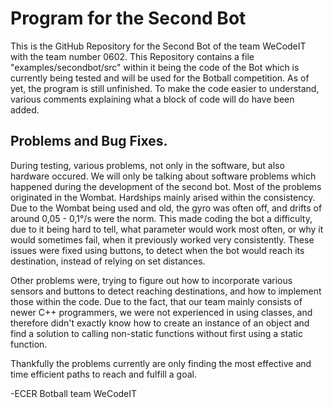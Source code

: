 # Program for the Second Bot

This is the GitHub Repository for the Second Bot of the team WeCodeIT with the team number 0602.
This Repository contains a file "examples/secondbot/src" within it being the code of the Bot which is currently being tested and will be used for the Botball competition.
As of yet, the program is still unfinished. To make the code easier to understand, various comments explaining what a block of code will do have been added.

## Problems and Bug Fixes.
During testing, various problems, not only in the software, but also hardware occured. We will only be talking about software problems which happened during the development of the second bot.
Most of the problems originated in the Wombat. Hardships mainly arised within the consistency. Due to the Wombat being used and old, the gyro was often off, and drifts of around 0,05 - 0,1°/s were the norm.
This made coding the bot a difficulty, due to it being hard to tell, what parameter would work most often, or why it would sometimes fail, when it previously worked very consistently.
These issues were fixed using buttons, to detect when the bot would reach its destination, instead of relying on set distances.

Other problems were, trying to figure out how to incorporate various sensors and buttons to detect reaching destinations, and how to implement those within the code.
Due to the fact, that our team mainly consists of newer C++ programmers, we were not experienced in using classes, and therefore didn't exactly know how to create an instance of an object and
find a solution to calling non-static functions without first using a static function.

Thankfully the problems currently are only finding the most effective and time efficient paths to reach and fulfill a goal.

-ECER Botball team WeCodeIT
